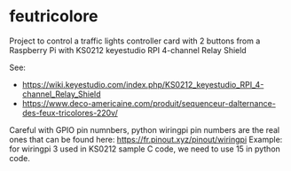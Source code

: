 # feutricolore

Project to control a traffic lights controller card with 2 buttons from a Raspberry Pi with KS0212 keyestudio RPI 4-channel Relay Shield

See:
- https://wiki.keyestudio.com/index.php/KS0212_keyestudio_RPI_4-channel_Relay_Shield
- https://www.deco-americaine.com/produit/sequenceur-dalternance-des-feux-tricolores-220v/

Careful with GPIO pin numnbers, python wiringpi pin numbers are the real ones that can be found here: https://fr.pinout.xyz/pinout/wiringpi
Example: for wiringpi 3 used in KS0212 sample C code, we need to use 15 in python code.



